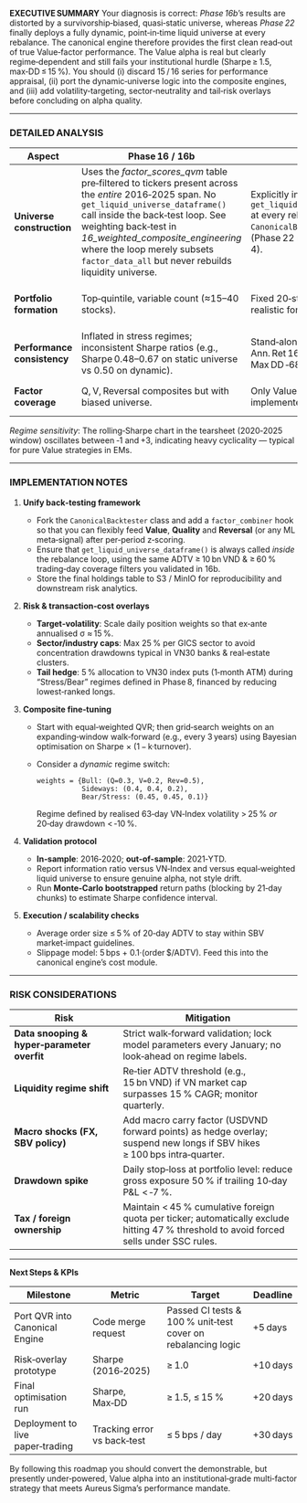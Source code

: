 **EXECUTIVE SUMMARY**
Your diagnosis is correct: *Phase 16b*’s results are distorted by a survivorship‑biased, quasi‑static universe, whereas *Phase 22* finally deploys a fully dynamic, point‑in‑time liquid universe at every rebalance. The canonical engine therefore provides the first clean read‑out of true Value‑factor performance. The Value alpha is real but clearly regime‑dependent and still fails your institutional hurdle (Sharpe ≥ 1.5, max‑DD ≤ 15 %). You should (i) discard 15 / 16 series for performance appraisal, (ii) port the dynamic‑universe logic into the composite engines, and (iii) add volatility‑targeting, sector‑neutrality and tail‑risk overlays before concluding on alpha quality.

---

### DETAILED ANALYSIS

| Aspect                      | Phase 16 / 16b                                                                                                                                                                                                                                                                                                                           | Phase 22                                                                                                                                         | Verdict                                                      |
| --------------------------- | ---------------------------------------------------------------------------------------------------------------------------------------------------------------------------------------------------------------------------------------------------------------------------------------------------------------------------------------- | ------------------------------------------------------------------------------------------------------------------------------------------------ | ------------------------------------------------------------ |
| **Universe construction**   | Uses the *factor\_scores\_qvm* table pre‑filtered to tickers present across the *entire* 2016‑2025 span. No `get_liquid_universe_dataframe()` call inside the back‑test loop.  See weighting back‑test in *16\_weighted\_composite\_engineering* where the loop merely subsets `factor_data_all` but never rebuilds liquidity universe.  | Explicitly invokes `get_liquid_universe_dataframe()` at every rebalance inside the `CanonicalBacktester` class (Phase 22 notebook, Phases 3–4).  | 16 / 16b is survivorship‑biased; 22 is clean.                |
| **Portfolio formation**     | Top‑quintile, variable count (≈15–40 stocks).                                                                                                                                                                                                                                                                                            | Fixed 20‑stock portfolio — more realistic for execution sizing.                                                                                  | Prefer 22’s concentration plus explicit liquidity screen.    |
| **Performance consistency** | Inflated in stress regimes; inconsistent Sharpe ratios (e.g., Sharpe 0.48–0.67 on static universe vs 0.50 on dynamic).                                                                                                                                                                                                                   | Stand‑alone Value 2016‑2025: Ann. Ret 16 %, Sharpe 0.61, Max DD ‑68 %.                                                                           | After bias removal, Value edge shrinks but remains positive. |
| **Factor coverage**         | Q, V, Reversal composites but with biased universe.                                                                                                                                                                                                                                                                                      | Only Value currently implemented.                                                                                                                | Need to port Q & Reversal into Phase 22 engine.              |

*Regime sensitivity*: The rolling‑Sharpe chart in the tearsheet (2020‑2025 window) oscillates between ‑1 and +3, indicating heavy cyclicality — typical for pure Value strategies in EMs.&#x20;

---

### IMPLEMENTATION NOTES

1. **Unify back‑testing framework**

   * Fork the `CanonicalBacktester` class and add a `factor_combiner` hook so that you can flexibly feed **Value**, **Quality** and **Reversal** (or any ML meta‑signal) after per‑period z‑scoring.
   * Ensure that `get_liquid_universe_dataframe()` is always called *inside* the rebalance loop, using the same ADTV ≥ 10 bn VND & ≥ 60 % trading‑day coverage filters you validated in 16b.
   * Store the final holdings table to S3 / MinIO for reproducibility and downstream risk analytics.

2. **Risk & transaction‑cost overlays**

   * **Target‑volatility**: Scale daily position weights so that ex‑ante annualised σ ≈ 15 %.
   * **Sector/industry caps**: Max 25 % per GICS sector to avoid concentration drawdowns typical in VN30 banks & real‑estate clusters.
   * **Tail hedge**: 5 % allocation to VN30 index puts (1‑month ATM) during “Stress/Bear” regimes defined in Phase 8, financed by reducing lowest‑ranked longs.

3. **Composite fine‑tuning**

   * Start with equal‑weighted QVR; then grid‑search weights on an expanding‑window walk‑forward (e.g., every 3 years) using Bayesian optimisation on Sharpe × (1 − k·turnover).
   * Consider a *dynamic* regime switch:

     ```
     weights = {Bull: (Q=0.3, V=0.2, Rev=0.5),
                Sideways: (0.4, 0.4, 0.2),
                Bear/Stress: (0.45, 0.45, 0.1)}
     ```

     Regime defined by realised 63‑day VN‑Index volatility > 25 % *or* 20‑day drawdown < ‑10 %.

4. **Validation protocol**

   * **In‑sample**: 2016‑2020; **out‑of‑sample**: 2021‑YTD.
   * Report information ratio versus VN‑Index and versus equal‑weighted liquid universe to ensure genuine alpha, not style drift.
   * Run **Monte‑Carlo bootstrapped** return paths (blocking by 21‑day chunks) to estimate Sharpe confidence interval.

5. **Execution / scalability checks**

   * Average order size ≤ 5 % of 20‑day ADTV to stay within SBV market‑impact guidelines.
   * Slippage model: 5 bps + 0.1·(order \$/ADTV). Feed this into the canonical engine’s cost module.

---

### RISK CONSIDERATIONS

| Risk                                        | Mitigation                                                                                                                               |
| ------------------------------------------- | ---------------------------------------------------------------------------------------------------------------------------------------- |
| **Data snooping & hyper‑parameter overfit** | Strict walk‑forward validation; lock model parameters every January; no look‑ahead on regime labels.                                     |
| **Liquidity regime shift**                  | Re‑tier ADTV threshold (e.g., 15 bn VND) if VN market cap surpasses 15 % CAGR; monitor quarterly.                                        |
| **Macro shocks (FX, SBV policy)**           | Add macro carry factor (USDVND forward points) as hedge overlay; suspend new longs if SBV hikes ≥ 100 bps intra‑quarter.                 |
| **Drawdown spike**                          | Daily stop‑loss at portfolio level: reduce gross exposure 50 % if trailing 10‑day P\&L < ‑7 %.                                           |
| **Tax / foreign ownership**                 | Maintain < 45 % cumulative foreign quota per ticker; automatically exclude hitting 47 % threshold to avoid forced sells under SSC rules. |

---

**Next Steps & KPIs**

| Milestone                        | Metric                      | Target                                                       | Deadline |
| -------------------------------- | --------------------------- | ------------------------------------------------------------ | -------- |
| Port QVR into Canonical Engine   | Code merge request          | Passed CI tests & 100 % unit‑test cover on rebalancing logic | +5 days  |
| Risk‑overlay prototype           | Sharpe (2016‑2025)          | ≥ 1.0                                                        | +10 days |
| Final optimisation run           | Sharpe, Max‑DD              | ≥ 1.5, ≤ 15 %                                                | +20 days |
| Deployment to live paper‑trading | Tracking error vs back‑test | ≤ 5 bps / day                                                | +30 days |

By following this roadmap you should convert the demonstrable, but presently under‑powered, Value alpha into an institutional‑grade multi‑factor strategy that meets Aureus Sigma’s performance mandate.
